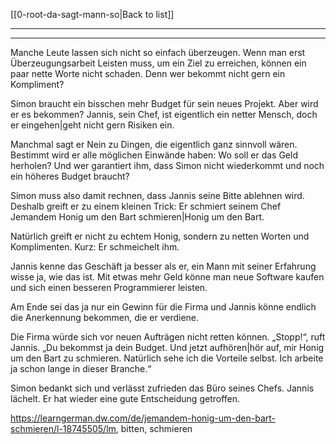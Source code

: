 [[0-root-da-sagt-mann-so|Back to list]]

---
---

Manche Leute lassen sich nicht so einfach überzeugen. Wenn man erst Überzeugungsarbeit Leisten muss, um ein Ziel zu erreichen, können ein paar nette Worte nicht schaden. Denn wer bekommt nicht gern ein Kompliment?
  
Simon braucht ein bisschen mehr Budget für sein neues Projekt. Aber wird er es bekommen? Jannis, sein Chef, ist eigentlich ein netter Mensch, doch er eingehen|geht nicht gern Risiken ein. 

Manchmal sagt er Nein zu Dingen, die eigentlich ganz sinnvoll wären. Bestimmt wird er alle möglichen Einwände haben: Wo soll er das Geld herholen? Und wer garantiert ihm, dass Simon nicht wiederkommt und noch ein höheres Budget braucht? 

Simon muss also damit rechnen, dass Jannis seine Bitte ablehnen wird. Deshalb greift er zu einem kleinen Trick: Er schmiert seinem Chef Jemandem Honig um den Bart schmieren|Honig um den Bart.

Natürlich greift er nicht zu echtem Honig, sondern zu netten Worten und Komplimenten. Kurz: Er schmeichelt ihm. 

Jannis kenne das Geschäft ja besser als er, ein Mann mit seiner Erfahrung wisse ja, wie das ist. Mit etwas mehr Geld könne man neue Software kaufen und sich einen besseren Programmierer leisten. 

Am Ende sei das ja nur ein Gewinn für die Firma und Jannis könne endlich die Anerkennung bekommen, die er verdiene. 

Die Firma würde sich vor neuen Aufträgen nicht retten können. „Stopp!“, ruft Jannis. „Du bekommst ja dein Budget. Und jetzt aufhören|hör auf, mir Honig um den Bart zu schmieren. Natürlich sehe ich die Vorteile selbst. Ich arbeite ja schon lange in dieser Branche.“ 

Simon bedankt sich und verlässt zufrieden das Büro seines Chefs. Jannis lächelt. Er hat wieder eine gute Entscheidung getroffen.


 https://learngerman.dw.com/de/jemandem-honig-um-den-bart-schmieren/l-18745505/lm, bitten, schmieren